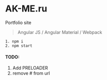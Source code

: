 # AK-ME.ru
Portfolio site
> Angular JS / Angular Material / Webpack
````
1. npm i
2. npm start
````

#### TODO:
1. Add PRELOADER
9. remove # from url
